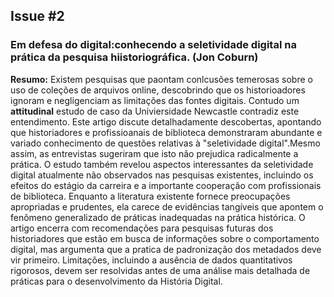 ## Issue #2 

### Em defesa do digital:conhecendo a seletividade digital na prática da pesquisa hiistoriográfica. (Jon Coburn)

**Resumo:** Existem pesquisas que paontam conlcusões temerosas sobre o uso de coleções de arquivos online, descobrindo que os historioadores
ignoram e negligenciam as limitações das fontes digitais. Contudo um **attitudinal** estudo de caso da Univiersidade Newcastle contradiz este entendimento.
Este artigo discute detalhadamente descobertas, apontando que historiadores e profissioanais de biblioteca demonstraram abundante e variado conhecimento
de questões relativas à "seletividade digital".Mesmo assim, as entrevistas sugeriram que isto não prejudica radicalmente a  prática. O estudo também revelou aspectos interessantes da seletividade digital atualmente não observados nas pesquisas existentes, incluindo os efeitos do estágio da carreira e a importante cooperação com profissionais de biblioteca. Enquanto a literatura existente fornece preocupações apropriadas e prudentes, ela carece de evidências tangíveis que apontem o fenômeno generalizado de práticas inadequadas na prática histórica. O artigo encerra com recomendações para pesquisas futuras dos historiadores que estão em busca de informações sobre o comportamento digital, mas argumenta que a pratica de padronização dos metadados deve vir primeiro. Limitações, incluindo a ausência de dados quantitativos rigorosos, devem ser resolvidas antes de uma análise mais detalhada de práticas para o desenvolvimento da História Digital. 
